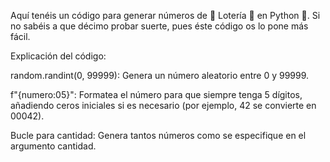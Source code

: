 Aquí tenéis un código para generar números de 🤑 Lotería 🤑 en Python 🐍. 
Si no sabéis a que décimo probar suerte, pues éste código os lo pone más fácil.

Explicación del código:

random.randint(0, 99999): Genera un número aleatorio entre 0 y 99999.

f"{numero:05}": Formatea el número para que siempre tenga 5 dígitos, añadiendo ceros iniciales si es necesario (por ejemplo, 42 se convierte en 00042).

Bucle para cantidad: Genera tantos números como se especifique en el argumento cantidad.
